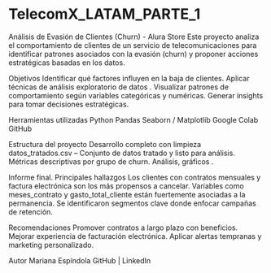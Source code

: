 # TelecomX_LATAM_PARTE_1

 Análisis de Evasión de Clientes (Churn) - Alura Store
Este proyecto analiza el comportamiento de clientes de un servicio de telecomunicaciones para identificar patrones asociados con la evasión (churn) y proponer acciones estratégicas basadas en los datos.

 Objetivos
Identificar qué factores influyen en la baja de clientes.
Aplicar técnicas de análisis exploratorio de datos .
Visualizar patrones de comportamiento según variables categóricas y numéricas.
Generar insights para tomar decisiones estratégicas.

 Herramientas utilizadas
Python 
Pandas
Seaborn / Matplotlib
Google Colab
GitHub

Estructura del proyecto
Desarrollo completo con limpieza
datos_tratados.csv – Conjunto de datos tratado y listo para análisis.
Métricas descriptivas por grupo de churn.
Análisis, gráficos .

Informe final.
Principales hallazgos
Los clientes con contratos mensuales y factura electrónica son los más propensos a cancelar.
Variables como meses_contrato y gasto_total_cliente están fuertemente asociadas a la permanencia.
Se identificaron segmentos clave donde enfocar campañas de retención.

Recomendaciones
Promover contratos a largo plazo con beneficios.
Mejorar experiencia de facturación electrónica.
Aplicar alertas tempranas y marketing personalizado.

Autor
Mariana Espíndola
GitHub | LinkedIn

